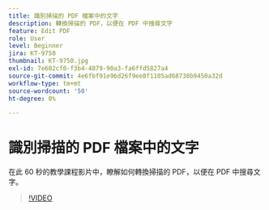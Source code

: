 ```yaml
---
title: 識別掃描的 PDF 檔案中的文字
description: 轉換掃描的 PDF，以便在 PDF 中搜尋文字
feature: Edit PDF
role: User
level: Beginner
jira: KT-9750
thumbnail: KT-9750.jpg
exl-id: 7e602cf0-f3b4-4879-90a3-fa6ffd5827a4
source-git-commit: 4e6fbf91e96d26f9ee8f1105ad68738b9450a32d
workflow-type: tm+mt
source-wordcount: '50'
ht-degree: 0%

---
```


# 識別掃描的 PDF 檔案中的文字

在此 60 秒的教學課程影片中，瞭解如何轉換掃描的 PDF，以便在 PDF 中搜尋文字。

>[!VIDEO](https://video.tv.adobe.com/v/340081?quality=12&learn=on&hidetitle=true)
